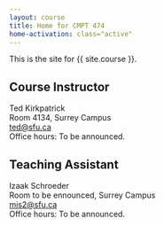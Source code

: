 ```yaml
---
layout: course
title: Home for CMPT 474
home-activation: class="active"
---
```


This is the site for {{ site.course }}.

## Course Instructor

Ted Kirkpatrick<br/>
Room 4134, Surrey Campus<br/>
ted@sfu.ca<br/>
Office hours: To be announced.

## Teaching Assistant

Izaak Schroeder<br/>
Room to be ennounced, Surrey Campus<br/>
mis2@sfu.ca<br/>
Office hours: To be announced.
